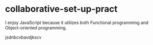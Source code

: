 # collaborative-set-up-pract
I enjoy JavaScript because it utilizes both Functional programming and Object-oriented programming.

jsdnbcvbavdjkscv